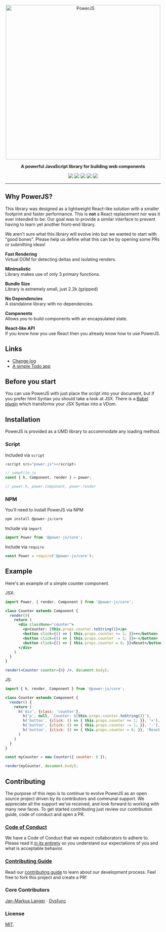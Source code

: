 <p align="center" ><a href="https://github.com/power-js/power-js"><img alt="PowerJS" src="https://user-images.githubusercontent.com/1918732/47973868-7c7cce80-e05b-11e8-9049-d0bdf6d1bc21.png" width="500" height="auto"/></a></p>

<p align="center"><strong>A powerful JavaScript library for building web components</strong></p>

<p align="center">  
  <img src="https://img.shields.io/github/license/power-js/power-js.svg">
  <img src="https://travis-ci.com/power-js/power-js.svg?branch=master">
  <img src="https://codecov.io/gh/power-js/power-js/branch/master/graph/badge.svg">
  <img src="https://img.shields.io/github/size/power-js/power-js/dist/power.js.svg">
  <img src="https://img.shields.io/badge/PRs-welcome-brightgreen.svg">
</p>

---

## Why PowerJS?
This library was designed as a lightweight React-like solution with a smaller footprint and faster performance. This is **not** a React replacement nor was it ever intended to be. Our goal was to provide a similar interface to prevent having to learn yet another front-end library. 

We aren't sure what this library will evolve into but we wanted to start with "good bones". Please help us define what this can be by opening some PRs or submitting ideas!


**Fast Rendering**
<br>Virtual DOM for detecting deltas and isolating renders.

**Minimalistic**
<br>Library makes use of only 3 primary functions.

**Bundle Size**
<br>Library is extremely small, just 2.2k (gzipped)

**No Dependencies**
<br>A standalone library with no dependencies.

**Components**
<br>Allows you to build components with an encapsulated state.

**React-like API**
<br>If you know how you use React then you already know how to use PowerJS.

## Links

- <a href="https://github.com/power-js/power-js/blob/master/CHANGELOG.md">Change log</a>
- <a href="https://github.com/power-js/todo-app">A simple Todo app</a>

## Before you start
You can use PowerJS with just place the script into your document, but if you prefer html Syntax you should take a look at JSX. There is a <a href="https://babeljs.io/docs/en/babel-plugin-transform-react-jsx/">Babel plugin</a> which transforms your JSX Syntax into a VDom.

## Installation

PowerJS is provided as a UMD library to accommodate any loading method.

### Script
Included via `script`
```js
<script src="power.js"></script>

// someFile.js
const { h, Component, render } = power;

// power.h, power.Component, power.render
```

### NPM
You'll need to install PowerJS via NPM
```js
npm install @power-js/core
```

Include via `import`
```js
import Power from '@power-js/core';

```

Include via `require`
```js
const Power = require('@power-js/core');

```

## Example
Here's an example of a simple counter component.

JSX:

```jsx
import Power, { render, Component } from '@power-js/core';

class Counter extends Component {
  render(){
    return (
      <div className="counter">
        <p>Counter: {this.props.counter.toString()}</p>
        <button click={() => { this.props.counter += 1; }}>+</button>
        <button click={() => { this.props.counter -= 1; }}>-</button>
        <button click={() => { this.props.counter = 0; }}>Reset</button>
      </div>
    )
  }
}

render(<Counter counter={0} />, document.body);
```

JS:

```js
import { h, render, Component } from '@power-js/core';

class Counter extends Component {
  render() {
    return (
      h('div', {class: 'counter'},
        h('p', null, `Counter: ${this.props.counter.toString()}`),
        h('button', {click: () => { this.props.counter += 1; }}, '+'),
        h('button', {click: () => { this.props.counter -= 1; }}, '-'),
        h('button', {click: () => { this.props.counter = 0; }}, 'Reset')
      )
    )
  }
}

const myCounter = new Counter({ counter: 0 });

render(myCounter, document.body);
```


## Contributing

The purpose of this repo is to continue to evolve PowerJS as an open source project driven by its contributors and communal support. We appreciate all the support we've received, and look forward to working with many new faces. To get started contributing just review our contribution guide, code of conduct and open a PR.

### [Code of Conduct](./CODE_OF_CONDUCT.md)

We have a Code of Conduct that we expect collaborators to adhere to. Please read it [in its entirety](./CODE_OF_CONDUCT.md) so you understand our expectations of you and what is acceptable behavior.

### [Contributing Guide](CONTRIBUTING.md)

Read our [contributing guide](CONTRIBUTING.md) to learn about our development process. Feel free to fork this project and create a PR!

### Core Contributors

[Jan-Markus Langer](https://github.com/janmarkuslanger) · [Dysfunc](https://github.com/dysfunc)

### License

[MIT](./LICENSE).
